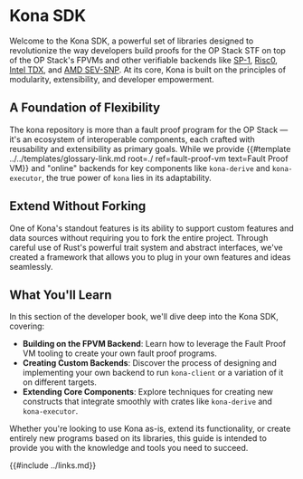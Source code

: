 # Kona SDK

Welcome to the Kona SDK, a powerful set of libraries designed to revolutionize the way developers build proofs for the
OP Stack STF on top of the OP Stack's FPVMs and other verifiable backends like [SP-1][sp-1], [Risc0][rzero], 
[Intel TDX][tdx], and [AMD SEV-SNP][sev-snp]. At its core, Kona is built on the principles of modularity, extensibility,
and developer empowerment.

## A Foundation of Flexibility

The kona repository is more than a fault proof program for the OP Stack — it's an ecosystem of interoperable components,
each crafted with reusability and extensibility as primary goals. While we provide 
{{#template ../../templates/glossary-link.md root=./ ref=fault-proof-vm text=Fault Proof VM}} and "online" backends
for key components like `kona-derive` and `kona-executor`, the true power of `kona` lies in its adaptability.

## Extend Without Forking

One of Kona's standout features is its ability to support custom features and data sources without requiring you to fork
the entire project. Through careful use of Rust's powerful trait system and abstract interfaces, we've created a 
framework that allows you to plug in your own features and ideas seamlessly. 

## What You'll Learn

In this section of the developer book, we'll dive deep into the Kona SDK, covering:
* **Building on the FPVM Backend**: Learn how to leverage the Fault Proof VM tooling to create your own fault proof programs.
* **Creating Custom Backends**: Discover the process of designing and implementing your own backend to run `kona-client` or a variation of it on different targets.
* **Extending Core Components**: Explore techniques for creating new constructs that integrate smoothly with crates like `kona-derive` and `kona-executor`.

Whether you're looking to use Kona as-is, extend its functionality, or create entirely new programs based on its libraries,
this guide is intended to provide you with the knowledge and tools you need to succeed.

[sp-1]: https://github.com/succinct-labs/sp-1
[rzero]: https://github.com/risc0/risc0 
[tdx]: https://www.intel.com/content/www/us/en/developer/tools/trust-domain-extensions/documentation.html
[sev-snp]: https://www.amd.com/en/developer/sev.html

{{#include ../links.md}}
